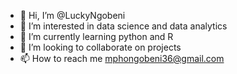 - 👋 Hi, I’m @LuckyNgobeni
- 👀 I’m interested in data science and data analytics
- 🌱 I’m currently learning python and R 
- 💞️ I’m looking to collaborate on projects
- 📫 How to reach me mphongobeni36@gmail.com

<!---
LuckyNgobeni/LuckyNgobeni is a ✨ special ✨ repository because its `README.md` (this file) appears on your GitHub profile.
You can click the Preview link to take a look at your changes.
--->
